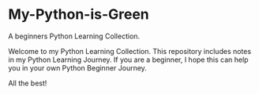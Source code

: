# My-Python-is-Green
A beginners Python Learning Collection.

Welcome to my Python Learning Collection. This repository includes notes in my Python Learning Journey.
If you are a beginner, I hope this can help you in your own Python Beginner Journey.

All the best!
